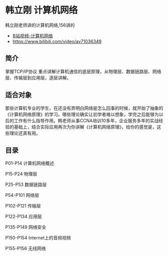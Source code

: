 # 韩立刚 计算机网络

韩立刚老师讲的计算机网络,156讲的 

- [B站视频-计算机网络](http://space.bilibili.com/180771965?)
- https://www.bilibili.com/video/av71036349 

## 简介

掌握TCP/IP协议 重点讲解计算机通信的底层原理，从物理层、数据链路层、网络层、传输层到应用层，逐层讲解。

## 适合对象

那些计算机专业的学生，在还没有弄明白网络是怎么回事的时候，就开始了抽象的《计算机网络原理》的学习。哪些理论确实让初学者难以想象，学完之后能够为以后的工作有什么指导作用。韩老师从事CCNA培训10多年，企业服务多年的实战经验的基础上，结合实际应用再次为你讲解《计算机网络原理》，给你的感觉是，这些理论还真有用。 

## 目录

P01-P14		计算机网络概述 

P15-P24		物理层

P25-P53		数据链路层

P54-P101 	 网络层

P102-P121	传输层

P122-P134	应用层

P135-P149	网络安全

P150-P154	Internet上的音频视频

P155-P156	无线网络	

